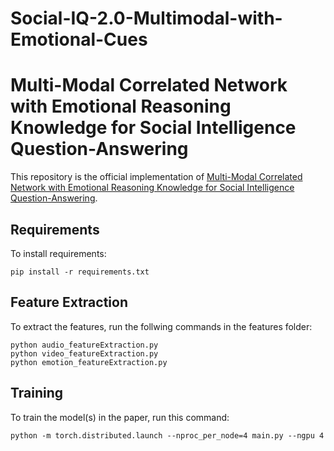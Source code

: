 # Social-IQ-2.0-Multimodal-with-Emotional-Cues

# Multi-Modal Correlated Network with Emotional Reasoning Knowledge for Social Intelligence Question-Answering

This repository is the official implementation of [Multi-Modal Correlated Network with Emotional Reasoning Knowledge for Social Intelligence Question-Answering](https://openaccess.thecvf.com/content/ICCV2023W/ASI/papers/Xie_Multi-Modal_Correlated_Network_with_Emotional_Reasoning_Knowledge_for_Social_Intelligence_ICCVW_2023_paper.pdf). 

## Requirements

To install requirements:

```setup
pip install -r requirements.txt
```

## Feature Extraction

To extract the features, run the follwing commands in the features folder:

```feature extraction
python audio_featureExtraction.py
python video_featureExtraction.py
python emotion_featureExtraction.py
```


## Training

To train the model(s) in the paper, run this command:

```train
python -m torch.distributed.launch --nproc_per_node=4 main.py --ngpu 4
```

